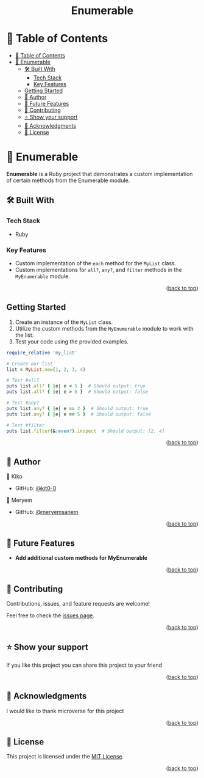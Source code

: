<div align="center">

  <h1><b>Enumerable</b></h1>

</div>

<!-- TABLE OF CONTENTS -->

# 📗 Table of Contents

- [📗 Table of Contents](#-table-of-contents)
- [📖 Enumerable](#-Enumerable)
  - [🛠 Built With](#-built-with)
    - [Tech Stack](#tech-stack)
    - [Key Features](#key-features)
  - [Getting Started](#getting-started)
  - [👥 Author](#-author)
  - [🔭 Future Features](#-future-features)
  - [🤝 Contributing](#-contributing)
  - [⭐️ Show your support](#️-show-your-support)
  - [🙏 Acknowledgments](#-acknowledgments)
  - [📝 License](#-license)

<!-- PROJECT DESCRIPTION -->

# 📖 Enumerable <a name="about-project"></a>

**Enumerable** is a Ruby project that demonstrates a custom implementation of certain methods from the Enumerable module.

## 🛠 Built With <a name="built-with"></a>

### Tech Stack <a name="tech-stack"></a>

- Ruby

<!-- Features -->

### Key Features <a name="key-features"></a>

- Custom implementation of the `each` method for the `MyList` class.
- Custom implementations for `all?`, `any?`, and `filter` methods in the `MyEnumerable` module.

<p align="right">(<a href="#readme-top">back to top</a>)</p>

<!-- GETTING STARTED -->

## Getting Started

1. Create an instance of the `MyList` class.
2. Utilize the custom methods from the `MyEnumerable` module to work with the list.
3. Test your code using the provided examples.

```ruby
require_relative 'my_list'

# Create our list
list = MyList.new(1, 2, 3, 4)

# Test #all?
puts list.all? { |e| e < 5 }  # Should output: true
puts list.all? { |e| e > 5 }  # Should output: false

# Test #any?
puts list.any? { |e| e == 2 }  # Should output: true
puts list.any? { |e| e == 5 }  # Should output: false

# Test #filter
puts list.filter(&:even?).inspect  # Should output: [2, 4]
```

<p align="right">(<a href="#readme-top">back to top</a>)</p>

<!-- AUTHORS -->

## 👥 Author <a name="author"></a>

👤 Kiko

- GitHub: [@kit0-0](https://github.com/kit0-0)

👤 Meryem

- GitHub: [@meryemsanem](https://github.com/meryemsanem)


<p align="right">(<a href="#readme-top">back to top</a>)</p>

<!-- FUTURE FEATURES -->

## 🔭 Future Features <a name="future-features"></a>

- **Add additional custom methods for MyEnumerable**

<p align="right">(<a href="#readme-top">back to top</a>)</p>

<!-- CONTRIBUTING -->

## 🤝 Contributing <a name="contributing"></a>

Contributions, issues, and feature requests are welcome!

Feel free to check the [issues page](https://github.com/kit0-0/Enumerable/issues).

<p align="right">(<a href="#readme-top">back to top</a>)</p>

<!-- SUPPORT -->

## ⭐️ Show your support <a name="support"></a>

If you like this project you can share this project to your friend

<p align="right">(<a href="#readme-top">back to top</a>)</p>

<!-- ACKNOWLEDGEMENTS -->

## 🙏 Acknowledgments <a name="acknowledgements"></a>

I would like to thank microverse for this project

<p align="right">(<a href="#readme-top">back to top</a>)</p>

<!-- LICENSE -->

## 📝 License <a name="license"></a>

This project is licensed under the [MIT License](./LICENSE).

<p align="right">(<a href="#readme-top">back to top</a>)</p>